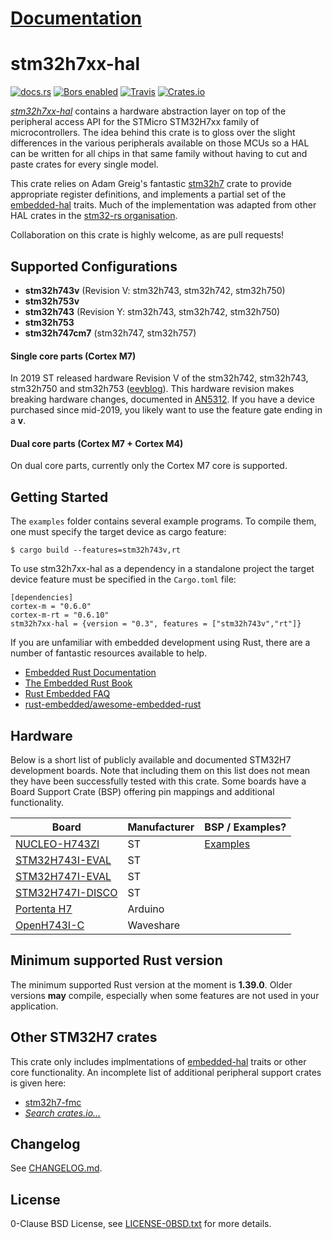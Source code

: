 # [Documentation](https://docs.rs/stm32h7xx-hal)

stm32h7xx-hal
=============

[![docs.rs](https://docs.rs/stm32h7xx-hal/badge.svg)](https://docs.rs/stm32h7xx-hal)
[![Bors enabled](https://bors.tech/images/badge_small.svg)](https://app.bors.tech/repositories/12691)
[![Travis](https://travis-ci.com/stm32-rs/stm32h7xx-hal.svg?branch=master)](https://travis-ci.com/stm32-rs/stm32h7xx-hal)
[![Crates.io](https://img.shields.io/crates/v/stm32h7xx-hal.svg)](https://crates.io/crates/stm32h7xx-hal)

[_stm32h7xx-hal_](https://github.com/stm32-rs/stm32h7xx-hal) contains
a hardware abstraction layer on top of the peripheral access API for
the STMicro STM32H7xx family of microcontrollers. The idea behind this
crate is to gloss over the slight differences in the various
peripherals available on those MCUs so a HAL can be written for all
chips in that same family without having to cut and paste crates for
every single model.

This crate relies on Adam Greig's fantastic [stm32h7][] crate to provide
appropriate register definitions, and implements a partial set of the
[embedded-hal][] traits. Much of the implementation was adapted from
other HAL crates in the [stm32-rs organisation][stm32-rs].

Collaboration on this crate is highly welcome, as are pull requests!


Supported Configurations
------------------------

* __stm32h743v__ (Revision V: stm32h743, stm32h742, stm32h750)
* __stm32h753v__
* __stm32h743__ (Revision Y: stm32h743, stm32h742, stm32h750)
* __stm32h753__
* __stm32h747cm7__ (stm32h747, stm32h757)


#### Single core parts (Cortex M7)
In 2019 ST released hardware Revision V of the stm32h742, stm32h743,
stm32h750 and stm32h753 ([eevblog][]). This hardware revision makes
breaking hardware changes, documented in [AN5312][]. If you have a
device purchased since mid-2019, you likely want to use the feature
gate ending in a __v__.

#### Dual core parts (Cortex M7 + Cortex M4)
On dual core parts, currently only the Cortex M7 core is supported.

Getting Started
---------------

The `examples` folder contains several example programs. To compile
them, one must specify the target device as cargo feature:
```
$ cargo build --features=stm32h743v,rt
```

To use stm32h7xx-hal as a dependency in a standalone project the
target device feature must be specified in the `Cargo.toml` file:
```
[dependencies]
cortex-m = "0.6.0"
cortex-m-rt = "0.6.10"
stm32h7xx-hal = {version = "0.3", features = ["stm32h743v","rt"]}
```

If you are unfamiliar with embedded development using Rust, there are
a number of fantastic resources available to help.

- [Embedded Rust Documentation](https://docs.rust-embedded.org/)
- [The Embedded Rust Book](https://docs.rust-embedded.org/book/)
- [Rust Embedded FAQ](https://docs.rust-embedded.org/faq.html)
- [rust-embedded/awesome-embedded-rust](https://github.com/rust-embedded/awesome-embedded-rust)

Hardware
--------

Below is a short list of publicly available and documented STM32H7
development boards. Note that including them on this list does not
mean they have been successfully tested with this crate. Some boards
have a Board Support Crate (BSP) offering pin mappings and additional
functionality.

Board | Manufacturer | BSP / Examples?
---|---|---
[NUCLEO-H743ZI](https://www.st.com/en/evaluation-tools/nucleo-h743zi.html) | ST | [Examples](https://github.com/astraw/nucleo-h743zi)
[STM32H743I-EVAL](https://www.st.com/en/evaluation-tools/stm32h743i-eval.html) | ST |
[STM32H747I-EVAL](https://www.st.com/en/evaluation-tools/stm32h747i-eval.html) | ST |
[STM32H747I-DISCO](https://www.st.com/en/evaluation-tools/stm32h747i-disco.html) | ST |
[Portenta H7](https://store.arduino.cc/portenta-h7) | Arduino |
[OpenH743I-C](https://www.waveshare.com/openh743i-c-standard.htm) | Waveshare |


Minimum supported Rust version
------------------------------

The minimum supported Rust version at the moment is **1.39.0**. Older
versions **may** compile, especially when some features are not used
in your application.

Other STM32H7 crates
--------------------

This crate only includes implmentations of [embedded-hal][] traits or
other core functionality. An incomplete list of additional peripheral
support crates is given here:

- [stm32h7-fmc](https://crates.io/crates/stm32h7-fmc)
- _[Search crates.io...](https://crates.io/search?q=stm32h7)_

Changelog
---------

See [CHANGELOG.md](CHANGELOG.md).


License
-------

0-Clause BSD License, see [LICENSE-0BSD.txt](LICENSE-0BSD.txt) for more details.

[stm32h7]: https://crates.io/crates/stm32h7
[stm32-rs]: https://github.com/stm32-rs
[embedded-hal]: https://github.com/rust-embedded/embedded-hal
[AN5312]: https://www.st.com/resource/en/application_note/dm00609692.pdf
[eevblog]: https://www.eevblog.com/forum/microcontrollers/stm32h7-series-revision-beware-of-the-changes!/

